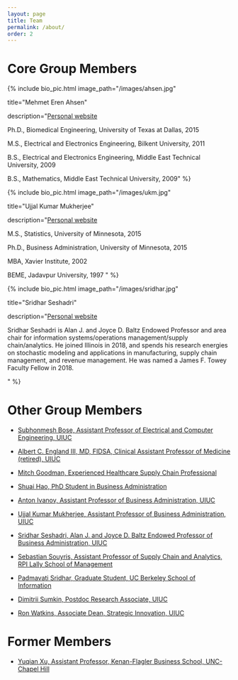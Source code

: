 ```yaml
---
layout: page
title: Team
permalink: /about/
order: 2
---
```


# Core Group Members

{% include bio_pic.html image_path="/images/ahsen.jpg" 

title="Mehmet Eren Ahsen" 

description="[Personal website](https://giesbusiness.illinois.edu/profile/mehmet-ahsen) 

Ph.D., Biomedical Engineering, University of Texas at Dallas, 2015

M.S., Electrical and Electronics Engineering, Bilkent University, 2011

B.S., Electrical and Electronics Engineering, Middle East Technical University, 2009

B.S., Mathematics, Middle East Technical University, 2009" %}
 
{% include bio_pic.html image_path="/images/ukm.jpg" 

title="Ujjal Kumar Mukherjee" 

description="[Personal website](https://giesbusiness.illinois.edu/profile/mehmet-ahsen)  

M.S., Statistics, University of Minnesota, 2015

Ph.D., Business Administration, University of Minnesota, 2015

MBA, Xavier Institute, 2002

BEME, Jadavpur University, 1997 " %} 


{% include bio_pic.html image_path="/images/sridhar.jpg" 

title="Sridhar Seshadri" 

description="[Personal website](https://giesbusiness.illinois.edu/profile/sridhar-seshadri)  

Sridhar Seshadri is Alan J. and Joyce D. Baltz Endowed Professor and area chair for information systems/operations management/supply chain/analytics. He joined Illinois in 2018, and spends his research energies on stochastic modeling and applications in manufacturing, supply chain management, and revenue management. He was named a James F. Towey Faculty Fellow in 2018. 

 " %}


# Other Group Members

- [Subhonmesh Bose, Assistant Professor of Electrical and Computer Engineering, UIUC](https://ece.illinois.edu/about/directory/faculty/boses) 

- [Albert C. England III, MD, FIDSA, Clinical Assistant Professor of Medicine (retired), UIUC](https://www2.osfhealthcare.org/providers/albert-england-1465363)

- [Mitch Goodman, Experienced Healthcare Supply Chain Professional](https://www.linkedin.com/in/mitch-goodman-a84a7/)

- [Shuai Hao, PhD Student in Business Administration](https://giesbusiness.illinois.edu/profile/shuai-hao)

- [Anton Ivanov, Assistant Professor of Business Administration, UIUC](https://giesbusiness.illinois.edu/profile/anton-ivanov)

- [Ujjal Kumar Mukherjee, Assistant Professor of Business Administration, UIUC](https://giesbusiness.illinois.edu/profile/ujjal-mukherjee)

- [Sridhar Seshadri, Alan J. and Joyce D. Baltz Endowed Professor of Business Administration, UIUC](https://giesbusiness.illinois.edu/profile/sridhar-seshadri)

- [Sebastian Souyris, Assistant Professor of Supply Chain and Analytics, RPI Lally School of Management](https://faculty.rpi.edu/sebastian-souyris)

- [Padmavati Sridhar, Graduate Student, UC Berkeley School of Information](https://www.linkedin.com/in/psridhar2147/)


- [Dimitrii Sumkin, Postdoc Research Associate, UIUC](https://www.dmitriisumkin.com/)

- [Ron Watkins, Associate Dean, Strategic Innovation, UIUC](https://giesbusiness.illinois.edu/profile/ron-watkins)

# Former Members

- [Yuqian Xu, Assistant Professor, Kenan-Flagler Business School, UNC-Chapel Hill](https://sites.google.com/site/lillianyuqian/home)
